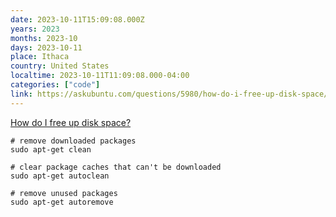 ```yaml
---
date: 2023-10-11T15:09:08.000Z
years: 2023
months: 2023-10
days: 2023-10-11
place: Ithaca
country: United States
localtime: 2023-10-11T11:09:08.000-04:00
categories: ["code"]
link: https://askubuntu.com/questions/5980/how-do-i-free-up-disk-space/6002#6002
---
```

[How do I free up disk space?](https://askubuntu.com/questions/5980/how-do-i-free-up-disk-space/6002#6002)

```
# remove downloaded packages
sudo apt-get clean

# clear package caches that can't be downloaded
sudo apt-get autoclean

# remove unused packages
sudo apt-get autoremove
```
